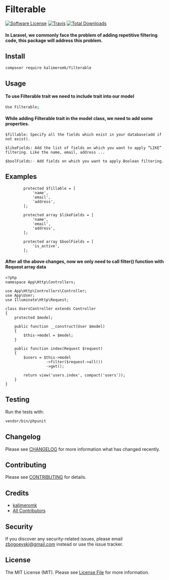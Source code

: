 # Filterable

[![Software License](https://img.shields.io/badge/license-MIT-brightgreen.svg?style=flat-square)](LICENSE.md)
[![Travis](https://img.shields.io/travis/kalimeromk/filterable.svg?style=flat-square)]()
[![Total Downloads](https://img.shields.io/packagist/dt/kalimeromk/filterable.svg?style=flat-square)](https://packagist.org/packages/kalimeromk/filterable)

#### In Laravel, we commonly face the problem of adding repetitive filtering code, this package will address this problem.

## Install

`composer require kalimeromk/filterable`

## Usage

#### To use Filterable trait we need to include trait into our model

``` bash
Use Filterable;
```

#### While adding Filterable trait in the model class, we need to add some properties.

```
$fillable: Specify all the fields which exist in your database(add if not exist).
```

```
$likeFields: Add the list of fields on which you want to apply “LIKE” filtering. Like the name, email, address ...
```

```
$boolFields:- Add fields on which you want to apply Boolean filtering.
```

## Examples

``` 
        protected $fillable = [
            'name',
            'email',
            'address',
        ];
```

```
        protected array $likeFields = [
            'name',
            'email',
            'address',
        ];
```

```
        protected array $boolFields = [
            'is_active',
        ];
```

#### After all the above changes, now we only need to call filter() function with Request array data

```
<?php
namespace App\Http\Controllers;

use App\Http\Controllers\Controller;
use App\User;
use Illuminate\Http\Request;

class UsersController extends Controller
{
	protected $model;
  
	public function __construct(User $model)
	{
		$this->model = $model;
	}
  
	public function index(Request $request)
	{
		$users = $this->model
                  ->filter($request->all())
                  ->get();
		
		return view('users.index', compact('users'));
	}
}
```
## Testing

Run the tests with:

``` bash
vendor/bin/phpunit
```

## Changelog
Please see [CHANGELOG](CHANGELOG.md) for more information what has changed recently.

## Contributing
Please see [CONTRIBUTING](CONTRIBUTING.md) for details.

## Credits

- [kalimeromk](https://github.com/kalimeromk)
- [All Contributors](https://github.com/kalimeromk/filterable/contributors)

## Security
If you discover any security-related issues, please email zbogoevski@gmail.com instead or use the issue tracker.

## License
The MIT License (MIT). Please see [License File](/filterable/LICENSE.md) for more information.
